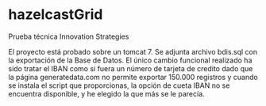 # hazelcastGrid
Prueba técnica Innovation Strategies

El proyecto está probado sobre un tomcat 7.
Se adjunta archivo bdis.sql con la exportación de la Base de Datos.
El único cambio funcional realizado ha sido tratar el IBAN como si fuera un número de tarjeta de credito dado que la página 
generatedata.com no permite exportar 150.000 registros y cuando se instala el script que proporcionas, la opción de cueta IBAN no se 
encuentra disponible, y he elegido la que más se le parecía.
